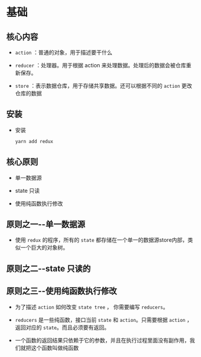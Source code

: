 # 基础

## 核心内容

  - `action` ：普通的对象，用于描述要干什么

  - `reducer` ：处理器。用于根据 action 来处理数据。处理后的数据会被仓库重新保存。

  - `store` ：表示数据仓库，用于存储共享数据。还可以根据不同的 `action` 更改仓库的数据

## 安装

  - 安装

    ```javascript
    yarn add redux
    ```

## 核心原则

  - 单一数据源

  - state 只读

  - 使用纯函数执行修改

## 原则之一--单一数据源

  - 使用 `redux` 的程序，所有的 `state` 都存储在一个单一的数据源store内部，类似一个巨大的对象树。

## 原则之二--state 只读的

## 原则之三--使用纯函数执行修改

  - 为了描述 `action` 如何改变 `state tree` ， 你需要编写 `reducers`。

  - `reducers` 是一些纯函数，接口当前 `state` 和 `action`。只需要根据 `action` ，返回对应的 `state`。而且必须要有返回。

  - 一个函数的返回结果只依赖于它的参数，并且在执行过程里面没有副作用，我们就把这个函数叫做纯函数
